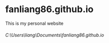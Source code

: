 # fanliang86.github.io

This is my personal website
###### C:\Users\liang\Documents\fanliang86.github.io
